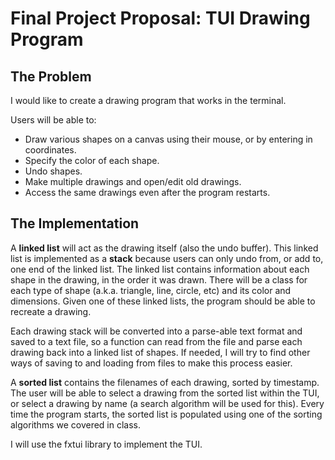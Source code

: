# Final Project Proposal: TUI Drawing Program

## The Problem

I would like to create a drawing program that works in the terminal. 

Users will be able to:

- Draw various shapes on a canvas using their mouse, or by entering in coordinates.
- Specify the color of each shape.
- Undo shapes.
- Make multiple drawings and open/edit old drawings.
- Access the same drawings even after the program restarts.

## The Implementation

A **linked list** will act as the drawing itself (also the undo buffer). This linked list is implemented as a **stack** because users can only undo from, or add to, one end of the linked list. The linked list contains information about each shape in the drawing, in the order it was drawn. There will be a class for each type of shape (a.k.a. triangle, line, circle, etc) and its color and dimensions. Given one of these linked lists, the program should be able to recreate a drawing.

Each drawing stack will be converted into a parse-able text format and saved to a text file, so a function can read from the file and parse each drawing back into a linked list of shapes. If needed, I will try to find other ways of saving to and loading from files to make this process easier.

A **sorted list** contains the filenames of each drawing, sorted by timestamp. The user will be able to select a drawing from the sorted list within the TUI, or select a drawing by name (a search algorithm will be used for this). Every time the program starts, the sorted list is populated using one of the sorting algorithms we covered in class.

I will use the fxtui library to implement the TUI.
